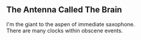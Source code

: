 The Antenna Called The Brain
----------------------------
I'm the giant to the aspen of immediate saxophone.  
There are many clocks within obscene events.  
